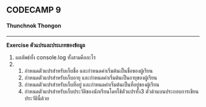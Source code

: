 ## CODECAMP 9
#### Thunchnok Thongon
***

**Exercise ตัวแปรและประเภทของข้อมูล**
1. ผลลัพธ์ทั้ง console.log ทั้งสามคืออะไร
2. 
    1. กำหนดตัวแปรสำหรับเก็บชื่อ และกำหนดค่าเริ่มต้นเป็นชื่อของผู้เรียน
    2. กำหนดตัวแปรสำหรับเก็บอายุ และกำหนดค่าเริ่มต้นเป็นอายุของผู้เรียน
    3. กำหนดตัวแปรสำหรับเก็บที่อยู่ และกำหนดค่าเริ่มต้นเป็นที่อยู่ของผู้เรียน
    4. กำหนดตัวแปรสำหรับเก็บประวัติของนักเรียนโดยใช้ตัวแปรทั้ง3 ตัวด้านบนประกอบการเขียนประวัตินี้ด้วย



